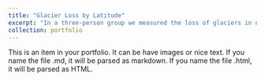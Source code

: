 ```yaml
---
title: "Glacier Loss by Latitude"
excerpt: "In a three-person group we measured the loss of glaciers in national parks, which was then changed to multiple latitudes using three states. This was done by using MODIS’s NDSI spectral index in Google Earth Engine. We selected data from August to reduce the amount of snow cover and because glacial melt peaks in August. The rasters were exported and then uploaded into ArcGIS Pro where I calculated glacier loss using a binary conditional classification, raster math, and an area calculation by pixel size. I then compiled the results in an Excel spreadsheet and calculated the total and percentage loss for each national park and the average latitudes in the three states studied. Results were analyzed and I produced a poster.<br/><img src='/images/381_git.png'>"
collection: portfolio
---
```


This is an item in your portfolio. It can be have images or nice text. If you name the file .md, it will be parsed as markdown. If you name the file .html, it will be parsed as HTML. 
